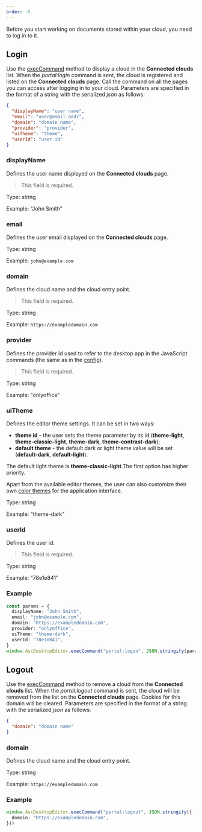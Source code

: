 ```yaml
---
order: -5
---
```


Before you start working on documents stored within your cloud, you need to log in to it.

## Login

Use the [execCommand](./execCommand.md) method to display a cloud in the **Connected clouds** list. When the *portal:login* command is sent, the cloud is registered and listed on the **Connected clouds** page. Call the command on all the pages you can access after logging in to your cloud. Parameters are specified in the format of a string with the serialized *json* as follows:

``` json
{
  "displayName": "user name", 
  "email": "user@email.addr",
  "domain": "domain name",
  "provider": "provider",
  "uiTheme": "theme",
  "userId": "user id"
}
```

### displayName

Defines the user name displayed on the **Connected clouds** page.

> This field is required.

Type: string

Example: "John Smith"

### email

Defines the user email displayed on the **Connected clouds** page.

Type: string

Example: `john@example.com`

### domain

Defines the cloud name and the cloud entry point.

> This field is required.

Type: string

Example: `https://exampledomain.com`

### provider

Defines the provider id used to refer to the desktop app in the JavaScript commands (the same as in the [config](./Adding%20a%20DMS%20provider.md)).

> This field is required.

Type: string

Example: "onlyoffice"

### uiTheme

Defines the editor theme settings. It can be set in two ways:

- **theme id** - the user sets the theme parameter by its id (**theme-light**, **theme-classic-light**, **theme-dark**, **theme-contrast-dark**);
- **default theme** - the default dark or light theme value will be set (**default-dark**, **default-light**).

The default light theme is **theme-classic-light**.The first option has higher priority.

Apart from the available editor themes, the user can also customize their own [color themes](https://helpcenter.onlyoffice.com/installation/docs-developer-change-theme.aspx) for the application interface.

Type: string

Example: "theme-dark"

### userId

Defines the user id.

> This field is required.

Type: string

Example: "78e1e841"

### Example

``` ts
const params = {
  displayName: "John Smith",
  email: "john@example.com",
  domain: "https://exampledomain.com",
  provider: "onlyoffice",
  uiTheme: "theme-dark",
  userId: "78e1e841",
}
window.AscDesktopEditor.execCommand("portal:login", JSON.stringify(params))
```

## Logout

Use the [execCommand](./execCommand.md) method to remove a cloud from the **Connected clouds** list. When the *portal:logout* command is sent, the cloud will be removed from the list on the **Connected clouds** page. Cookies for this domain will be cleared. Parameters are specified in the format of a string with the serialized *json* as follows:

``` json
{
  "domain": "domain name"
}
```

### domain

Defines the cloud name and the cloud entry point.

Type: string

Example: `https://exampledomain.com`

### Example

``` ts
window.AscDesktopEditor.execCommand("portal:logout", JSON.stringify({
  domain: "https://exampledomain.com",
}))
```
